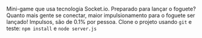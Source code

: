 Mini-game que usa tecnologia Socket.io. Preparado para lançar o foguete? Quanto mais gente se conectar, maior impulsionamento para o foguete ser lançado! 
Impulsos, são de 0.1% por pessoa.
Clone o projeto usando `git` e teste: `npm install` e `node server.js`
